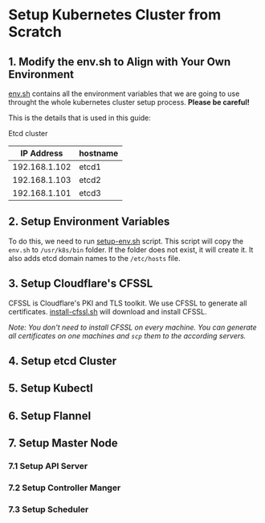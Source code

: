 # Setup Kubernetes Cluster from Scratch

## 1. Modify the env.sh to Align with Your Own Environment
[env.sh](env.sh) contains all the environment variables that we are going to use throught the whole kubernetes cluster setup process. **Please be careful!**

This is the details that is used in this guide:

Etcd cluster

| IP Address	| hostname	|
|---------------|-----------|
| 192.168.1.102	| etcd1     |
| 192.168.1.103	| etcd2     |
| 192.168.1.101	| etcd3     |

## 2. Setup Environment Variables
To do this, we need to run [setup-env.sh](setup-env.sh) script. This script will copy the `env.sh` to `/usr/k8s/bin` folder. If the folder does not exist, it will create it. It also adds etcd domain names to the `/etc/hosts` file. 

## 3. Setup Cloudflare's CFSSL 
CFSSL is Cloudflare's PKI and TLS toolkit. We use CFSSL to generate all certificates. [install-cfssl.sh](install-cfssl.sh) will download and install CFSSL.

*Note: You don't need to install CFSSL on every machine. You can generate all certificates on one machines and `scp` them to the according servers.*

## 4. Setup etcd Cluster

## 5. Setup Kubectl

## 6. Setup Flannel

## 7. Setup Master Node

### 7.1 Setup API Server
### 7.2 Setup Controller Manger
### 7.3 Setup Scheduler